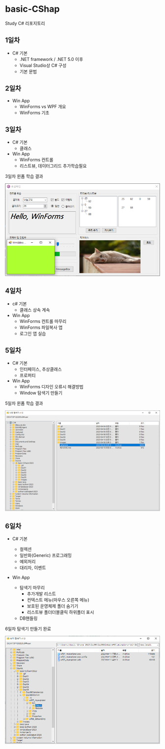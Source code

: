 # basic-CShap
Study C# 리포지토리

## 1일차
- C# 기본
	- .NET framework / .NET 5.0 이후
	- Visual Studio상 C# 구성
	- 기본 문법
## 2일차
- Win App
	- WinForms vs WPF 개요
	- WinForms 기초
	
## 3일차
- C# 기본
	- 클래스
- Win App
	- WinForms 컨트롤
	- 리스트뷰, 데이터그리드 추가학습필요

3일차 윈폼 학습 결과

<img
src="https://raw.githubusercontent.com/JuHyunLee99/basic-CShap/main/images/winforms01.PNG" width ="700">

## 4일차
- c# 기본
	- 클래스 상속 계속
- Win App
	- WinForms 컨트롤 마무리
	- WinForms 파일복사 앱
	- 로그인 앱 실습
	
## 5일차
- C# 기본
	- 인터페이스, 추상클래스
	- 프로퍼티
- Win App
	- WinForms 디자인 오류시 해결방법
	- Window 탐색기 만들기
	
5일차 윈폼 학습 결과  

<img
src="https://raw.githubusercontent.com/JuHyunLee99/basic-CShap/main/images/winforms07.png" width="700">

## 6일차
- C# 기본
	- 컬렉션
	- 일반화(Generic) 프로그래밍
	- 예외처리
	- 대리자, 이벤트

- Win App
	- 탐색기 마무리
		- 추가개발 리스트
		- 컨텍스트 메뉴(마우스 오른쪽 메뉴)
		- 보호된 운영체제 폴더 숨기기
		- 리스트뷰 폴더더블클릭 하위폴더 표시
	- DB핸들링
	
6일차 탐색기 만들기 완료  

<img
src="https://raw.githubusercontent.com/JuHyunLee99/basic-CShap/main/images/winforms03.png" width="700">

